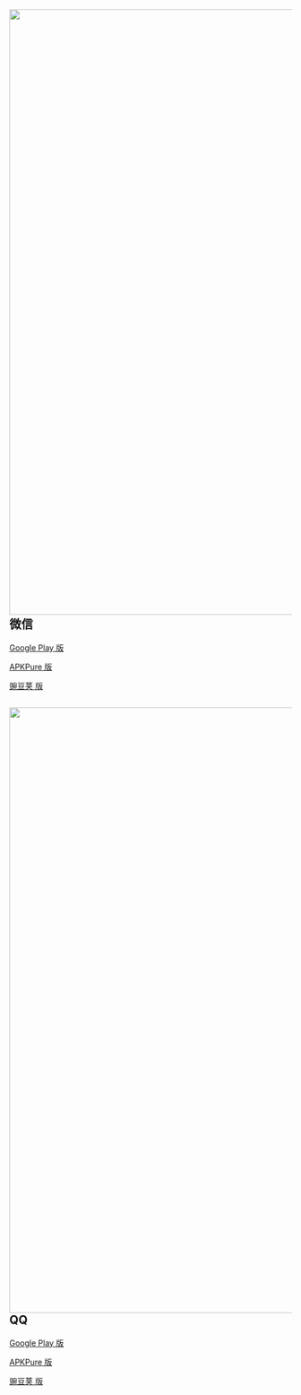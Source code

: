 <img src="http://pp.myapp.com/ma_icon/0/icon_10910_1695633831/256" width="1080"></img> 微信
---

[Google Play 版](https://play.google.com/store/apps/details?id=com.tencent.mm)

[APKPure 版](https://apkpure.com/tw/wechat/com.tencent.mm/versions)

[豌豆荚 版](https://www.wandoujia.com/apps/596157/history)

<img src="http://pp.myapp.com/ma_icon/0/icon_6633_1695794917/256" width="1080"></img> QQ
---

[Google Play 版](https://play.google.com/store/apps/details?id=com.tencent.mobileqq)

[APKPure 版](https://apkpure.com/tw/wechat/com.tencent.mobileqq/versions)

[豌豆荚 版]()

